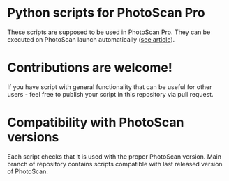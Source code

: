# Python scripts for PhotoScan Pro

These scripts are supposed to be used in PhotoScan Pro. They can be executed on PhotoScan launch automatically ([see article](https://agisoft.freshdesk.com/support/solutions/articles/31000133123-how-to-run-python-script-automatically-on-photoscan-professional-start)).

# Contributions are welcome!

If you have script with general functionality that can be useful for other users - feel free to publish your script in this repository via pull request.

# Compatibility with PhotoScan versions

Each script checks that it is used with the proper PhotoScan version. Main branch of repository contains scripts compatible with last released version of PhotoScan.
